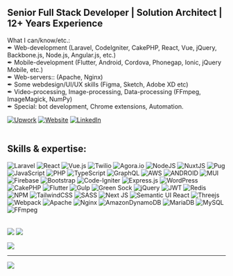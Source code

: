 ## Senior Full Stack Developer | Solution Architect | 12+ Years Experience 
What I can/know/etc.:<br>✒ Web-development (Laravel, CodeIgniter, CakePHP, React, Vue, jQuery, Backbone.js, Node.js, Angular.js, etc.)<br>✒ Mobile-development (Flutter, Android, Cordova, Phonegap, Ionic, jQuery Mobile, etc.)<br>✒ Web-servers:: (Apache, Nginx)<br>✒ Some webdesign/UI/UX skills (Figma, Sketch, Adobe XD etc)<br>✒ Video-processing, Image-processing, Data-processing (FFmpeg, ImageMagick, NumPy)<br>✒ Special: bot development, Chrome extensions, Automation.

[![Upwork](https://img.shields.io/badge/Upwork-%2139F00.svg?logo=upwork&logoColor=white)](https://www.upwork.com/freelancers/jiju) [![Website](https://img.shields.io/badge/-Website-FE7A16?logo=joplin&logoColor=white)](https://jijunair.com) [![LinkedIn](https://img.shields.io/badge/LinkedIn-%230077B5.svg?logo=linkedin&logoColor=white)](https://linkedin.com/in/jiju-nair)
<br><br>
## Skills & expertise:


![Laravel](https://img.shields.io/badge/laravel-%23FF2D20.svg?style=flat&logo=laravel&logoColor=white) ![React](https://img.shields.io/badge/react-%2320232a.svg?style=flat&logo=react&logoColor=%2361DAFB) ![Vue.js](https://img.shields.io/badge/vuejs-%2335495e.svg?style=flat&logo=vuedotjs&logoColor=%234FC08D) ![Twilio](https://img.shields.io/badge/twilio-%23FFF.svg?style=flat&logo=twilio&logoColor=%23F22F46) ![Agora.io](https://img.shields.io/badge/agora.io-%2302569B.svg?style=flat&logo=agora&logoColor=white) ![NodeJS](https://img.shields.io/badge/node.js-6DA55F?style=flat&logo=node.js&logoColor=white) ![NuxtJS](https://img.shields.io/badge/Nuxt-%23323330?style=flat&logo=nuxt.js&logoColor=white) ![Pug](https://img.shields.io/badge/pug-FFF?style=flat&logo=pug&logoColor=A86454) ![JavaScript](https://img.shields.io/badge/javascript-%23323330.svg?style=flat&logo=javascript&logoColor=%23F7DF1E) ![PHP](https://img.shields.io/badge/PHP-%23777BB4.svg?style=flat&logo=php&logoColor=white) ![TypeScript](https://img.shields.io/badge/typescript-%23007ACC.svg?style=flat&logo=typescript&logoColor=white) ![GraphQL](https://img.shields.io/badge/-GraphQL-E10098?style=flat&logo=graphql&logoColor=white) ![AWS](https://img.shields.io/badge/AWS-%23FF9900.svg?style=flat&logo=amazon-aws&logoColor=white) ![ANDROID](https://img.shields.io/badge/android-%2320232a.svg?style=flat&logo=android&logoColor=%a4c639) ![MUI](https://img.shields.io/badge/MUI-%230081CB.svg?style=flat&logo=material-ui&logoColor=white) ![Firebase](https://img.shields.io/badge/firebase-%23039BE5.svg?style=flat&logo=firebase) ![Bootstrap](https://img.shields.io/badge/bootstrap-%23563D7C.svg?style=flat&logo=bootstrap&logoColor=white) ![Code-Igniter](https://img.shields.io/badge/CodeIgniter-%23EF4223.svg?style=flat&logo=codeIgniter&logoColor=white) ![Express.js](https://img.shields.io/badge/express.js-%23404d59.svg?style=flat&logo=express&logoColor=%2361DAFB) ![WordPress](https://img.shields.io/badge/WordPress-%231F6F93.svg?style=flat&logo=WordPress&logoColor=white) ![CakePHP](https://img.shields.io/badge/CakePHP-%23D33C44.svg?style=flat&logo=cakephp&logoColor=white) ![Flutter](https://img.shields.io/badge/Flutter-%2302569B.svg?style=flat&logo=Flutter&logoColor=white) ![Gulp](https://img.shields.io/badge/GULP-%23CF4647.svg?style=flat&logo=gulp&logoColor=white) ![Green Sock](https://img.shields.io/badge/green%20sock-88CE02?style=flat&logo=greensock&logoColor=white) ![jQuery](https://img.shields.io/badge/jquery-%230769AD.svg?style=flat&logo=jquery&logoColor=white) ![JWT](https://img.shields.io/badge/JWT-%23323330?style=flat&logo=JSON%20web%20tokens) ![Redis](https://img.shields.io/badge/redis-%23DD0031.svg?style=flat&logo=redis&logoColor=white) ![NPM](https://img.shields.io/badge/NPM-%23323330.svg?style=flat&logo=npm&logoColor=white) ![TailwindCSS](https://img.shields.io/badge/tailwindcss-%2338B2AC.svg?style=flat&logo=tailwind-css&logoColor=white) ![SASS](https://img.shields.io/badge/SASS-hotpink.svg?style=flat&logo=SASS&logoColor=white) ![Next JS](https://img.shields.io/badge/Next-%23323330?style=flat&logo=next.js&logoColor=white) ![Semantic UI React](https://img.shields.io/badge/Semantic%20UI%20React-%2335BDB2.svg?style=flat&logo=SemanticUIReact&logoColor=white) ![Threejs](https://img.shields.io/badge/threejs-%23323330?style=flat&logo=three.js&logoColor=white) ![Webpack](https://img.shields.io/badge/webpack-%238DD6F9.svg?style=flat&logo=webpack&logoColor=black) ![Apache](https://img.shields.io/badge/apache-%23D42029.svg?style=flat&logo=apache&logoColor=white) ![Nginx](https://img.shields.io/badge/nginx-%23009639.svg?style=flat&logo=nginx&logoColor=white) ![AmazonDynamoDB](https://img.shields.io/badge/Amazon%20DynamoDB-4053D6?style=flat&logo=Amazon%20DynamoDB&logoColor=white) ![MariaDB](https://img.shields.io/badge/MariaDB-003545?style=flat&logo=mariadb&logoColor=white) ![MySQL](https://img.shields.io/badge/mysql-%2300f.svg?style=flat&logo=mysql&logoColor=white) ![FFmpeg](https://img.shields.io/badge/ffmpeg-%235cb85c.svg?style=flat&logo=ffmpeg&logoColor=white)
<br><br><br>
![](https://github-readme-stats-sigma-ochre.vercel.app/api?username=jijunair&theme=tokyonight&hide_border=true&include_all_commits=true&count_private=true)
![](https://github-readme-streak-stats.herokuapp.com/?user=jijunair&theme=tokyonight&hide_border=true)


![](https://github-profile-trophy.vercel.app/?username=jijunair&theme=tokyonight&no-frame=true&no-bg=true&margin-w=4&row=1)

---
[![](https://visitcount.itsvg.in/api?id=jijunair&icon=5&color=6)](https://visitcount.itsvg.in)

<!-- Proudly created with GPRM ( https://gprm.itsvg.in ) -->
